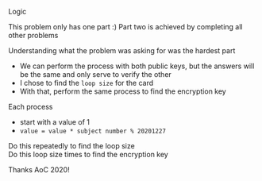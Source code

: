 Logic

This problem only has one part :)
Part two is achieved by completing all other problems

Understanding what the problem was asking for was the hardest part

- We can perform the process with both public keys, but the answers will be the same and only serve to verify the other
- I chose to find the `loop size` for the card
- With that, perform the same process to find the encryption key

Each process
- start with a value of 1
- `value = value * subject number % 20201227`

Do this repeatedly to find the loop size  
Do this loop size times to find the encryption key

Thanks AoC 2020!

